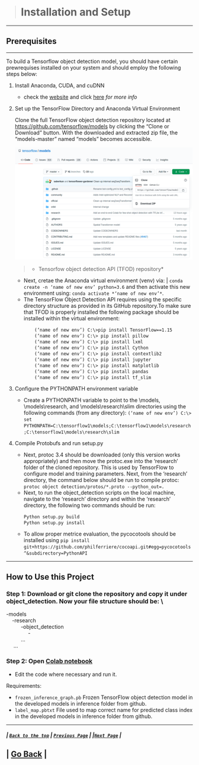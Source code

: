 >#  Installation and Setup

________________________
## Prerequisites
----------------
To build a Tensorflow object detection model, you should have certain prewrequises installed on your system and should employ the following steps below:

1. Install Anaconda, CUDA, and cuDNN
   - check the [website](https://www.anaconda.com/products/individual) and click [here](https://www.tensorflow.org/install/source#tested_build_configurations) *for more info*

2. Set up the TensorFlow Directory and Anaconda Virtual Environment

   Clone the full TensorFlow object detection repository located at https://github.com/tensorflow/models by clicking the “Clone or Download” button. With the downloaded and extracted zip file, the “models-master” named “models” becomes accessible.

   ![SR](../images/TF_cloning.png)
    >* Tensorfow object detection API (TFOD) repository*
   - Next, cretae the Anaconda virtual environment (venv) via: | ```conda create -n ‘name of new env’ python=3.6``` and then activate this new environment using: ```conda activate *‘name of new env’*```.
   - The TensorFlow Object Detection API requires using the specific directory structure as provided in its GitHub repository.To make sure that TFOD is properly installed the following package should be installed within the virtual environment:
        ```(‘name of new env’) C:\>python -m pip install --upgrade pip
            (‘name of new env’) C:\>pip install TensorFlow==1.15
            (‘name of new env’) C:\> pip install pillow
            (‘name of new env’) C:\> pip install lxml
            (‘name of new env’) C:\> pip install Cython
            (‘name of new env’) C:\> pip install contextlib2
            (‘name of new env’) C:\> pip install jupyter
            (‘name of new env’) C:\> pip install matplotlib
            (‘name of new env’) C:\> pip install pandas
            (‘name of new env’) C:\> pip install tf_slim
        ```
3. Configure the PYTHONPATH environment variable
   -  Create a PYTHONPATH variable to point to the \models, \models\research, and \models\research\slim directories using the following commands (from any directory):
            ```(‘name of new env’) C:\> set PYTHONPATH=C:\tensorflow1\models;C:\tensorflow1\models\research;C:\tensorflow1\models\research\slim```
4. Compile Protobufs and run setup.py
    - Next, protoc 3.4 should be downloaded (only this version works appropriately) and then move the protoc.exe into the ‘research’ folder of the cloned repository. This is used by TensorFlow to configure model and training parameters. Next, from the ‘research’ directory, the command below should be run to compile protoc: ```protoc object detection/protos/*.proto --python_out=.```
    - Next, to run the object_detection scripts on the local machine, navigate to the ‘research’ directory and within the ‘research’ directory, the following two commands should be run:
        ```
        Python setup.py build
	    Python setup.py install
        ```
    - To allow proper metrice evaluation, the pycocotools should be installed using 
        ```pip install git+https://github.com/philferriere/cocoapi.git#egg=pycocotools^&subdirectory=PythonAPI```
__________

How to Use this Project
-----------------------
### Step 1: Download or git clone the repository and copy it under object_detection. Now your file structure should be: \
-models \
&nbsp;&nbsp;&nbsp;&nbsp;-research \
&nbsp;&nbsp;&nbsp;&nbsp;
&nbsp;&nbsp;&nbsp;&nbsp; -object_detection \
&nbsp;&nbsp;&nbsp;&nbsp;
&nbsp;&nbsp;&nbsp;&nbsp; &nbsp;&nbsp;&nbsp;&nbsp; - \
&nbsp;&nbsp;&nbsp;&nbsp; &nbsp;&nbsp;&nbsp;&nbsp; ... \
&nbsp;&nbsp;&nbsp;&nbsp; ...


### Step 2: Open [Colab notebook](../codes/updated_old_example.py)
- Edit the code where necessary and run it.

Requirements:
- `frozen_inference_graph.pb` Frozen TensorFlow object detection model in the developed models in inference folder from github. 
- `label_map.pbtxt` File used to map correct name for predicted class index in the developed models in inference folder from github.

___________
##### | [`Back to the top`](#installation-and-Setup) | [`Previous Page`](Introduction.md) | |[`Next Page`](Implementation.md) |
| [Go Back](../README.md) |
----